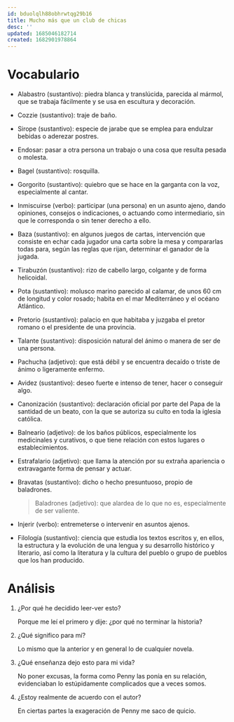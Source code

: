 ```yaml
---
id: bduolqlh88obhrwtqg29b16
title: Mucho más que un club de chicas
desc: ''
updated: 1685046182714
created: 1682901978864
---
```


# Vocabulario

- Alabastro (sustantivo): piedra blanca y translúcida, parecida al mármol, que se trabaja fácilmente y se usa en escultura y decoración.

- Cozzie (sustantivo): traje de baño.

- Sirope (sustantivo): especie de jarabe que se emplea para endulzar bebidas o aderezar postres.

- Endosar: pasar a otra persona un trabajo o una cosa que resulta pesada o molesta.

- Bagel (sustantivo): rosquilla.

- Gorgorito (sustantivo): quiebro que se hace en la garganta con la voz, especialmente al cantar.

- Inmiscuirse (verbo): participar (una persona) en un asunto ajeno, dando opiniones, consejos o indicaciones, o actuando como intermediario, sin que le corresponda o sin tener derecho a ello.

- Baza (sustantivo): en algunos juegos de cartas, intervención que consiste en echar cada jugador una carta sobre la mesa y compararlas todas para, según las reglas que rijan, determinar el ganador de la jugada.

- Tirabuzón (sustantivo): rizo de cabello largo, colgante y de forma helicoidal.

- Pota (sustantivo): molusco marino parecido al calamar, de unos 60 cm de longitud y color rosado; habita en el mar Mediterráneo y el océano Atlántico.

- Pretorio (sustantivo): palacio en que habitaba y juzgaba el pretor romano o el presidente de una provincia.

- Talante (sustantivo): disposición natural del ánimo o manera de ser de una persona.

- Pachucha (adjetivo): que está débil y se encuentra decaído o triste de ánimo o ligeramente enfermo.

- Avidez (sustantivo): deseo fuerte e intenso de tener, hacer o conseguir algo.

- Canonización (sustantivo): declaración oficial por parte del Papa de la santidad de un beato, con la que se autoriza su culto en toda la iglesia católica.

- Balneario (adjetivo): de los baños públicos, especialmente los medicinales y curativos, o que tiene relación con estos lugares o establecimientos.

- Estrafalario (adjetivo): que llama la atención por su extraña apariencia o extravagante forma de pensar y actuar.

- Bravatas (sustantivo): dicho o hecho presuntuoso, propio de baladrones.

    > Baladrones (adjetivo): que alardea de lo que no es, especialmente de ser valiente.

- Injerir (verbo): entremeterse o intervenir en asuntos ajenos.

- Filología (sustantivo): ciencia que estudia los textos escritos y, en ellos, la estructura y la evolución de una lengua y su desarrollo histórico y literario, así como la literatura y la cultura del pueblo o grupo de pueblos que los han producido.

# Análisis

1. ¿Por qué he decidido leer-ver esto?

    Porque me leí el primero y dije: ¿por qué no terminar la historia?

2. ¿Qué significo para mí?

    Lo mismo que la anterior y en general lo de cualquier novela.

3. ¿Qué enseñanza dejo esto para mi vida?

    No poner excusas, la forma como Penny las ponía en su relación, evidenciaban lo estúpidamente complicados que a veces somos.

4. ¿Estoy realmente de acuerdo con el autor?

    En ciertas partes la exageración de Penny me saco de quicio.